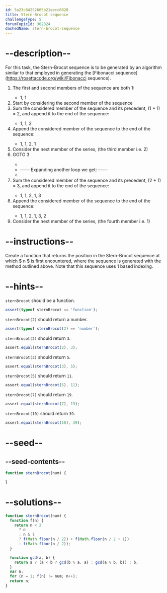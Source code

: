 ```yaml
---
id: 5a23c84252665b21eecc8028
title: Stern-Brocot sequence
challengeType: 5
forumTopicId: 302324
dashedName: stern-brocot-sequence
---
```


# --description--

For this task, the Stern-Brocot sequence is to be generated by an algorithm similar to that employed in generating the [Fibonacci sequence](https://rosettacode.org/wiki/Fibonacci sequence).

<ol>
  <li>The first and second members of the sequence are both 1:</li>
    <ul><li>1, 1</li></ul>
  <li>Start by considering the second member of the sequence</li>
  <li>Sum the considered member of the sequence and its precedent, (1 + 1) = 2, and append it to the end of the
    sequence:</li>
    <ul><li>1, 1, 2</li></ul>
  <li>Append the considered member of the sequence to the end of the sequence:</li>
    <ul><li>1, 1, 2, 1</li></ul>
  <li>Consider the next member of the series, (the third member i.e. 2)</li>
  <li>GOTO 3 </li>
    <ul>
      <li></li>
      <li> ─── Expanding another loop we get: ───</li>
      <li></li>
    </ul>
  <li>Sum the considered member of the sequence and its precedent, (2 + 1) = 3, and append it to the end of the
    sequence:</li>
    <ul><li>1, 1, 2, 1, 3</li></ul>
  <li>Append the considered member of the sequence to the end of the sequence:</li>
    <ul><li>1, 1, 2, 1, 3, 2</li></ul>
  <li>Consider the next member of the series, (the fourth member i.e. 1)</li>
</ol>

# --instructions--

Create a function that returns the position in the Stern-Brocot sequence at which $ n $ is first encountered, where the sequence is generated with the method outlined above. Note that this sequence uses 1 based indexing.

# --hints--

`sternBrocot` should be a function.

```js
assert(typeof sternBrocot == 'function');
```

`sternBrocot(2)` should return a number.

```js
assert(typeof sternBrocot(2) == 'number');
```

`sternBrocot(2)` should return `3`.

```js
assert.equal(sternBrocot(2), 3);
```

`sternBrocot(3)` should return `5`.

```js
assert.equal(sternBrocot(3), 5);
```

`sternBrocot(5)` should return `11`.

```js
assert.equal(sternBrocot(5), 11);
```

`sternBrocot(7)` should return `19`.

```js
assert.equal(sternBrocot(7), 19);
```

`sternBrocot(10)` should return `39`.

```js
assert.equal(sternBrocot(10), 39);
```

# --seed--

## --seed-contents--

```js
function sternBrocot(num) {

}
```

# --solutions--

```js
function sternBrocot(num) {
  function f(n) {
    return n < 2
      ? n
      : n & 1
      ? f(Math.floor(n / 2)) + f(Math.floor(n / 2 + 1))
      : f(Math.floor(n / 2));
  }

  function gcd(a, b) {
    return a ? (a < b ? gcd(b % a, a) : gcd(a % b, b)) : b;
  }
  var n;
  for (n = 1; f(n) != num; n++);
  return n;
}
```
